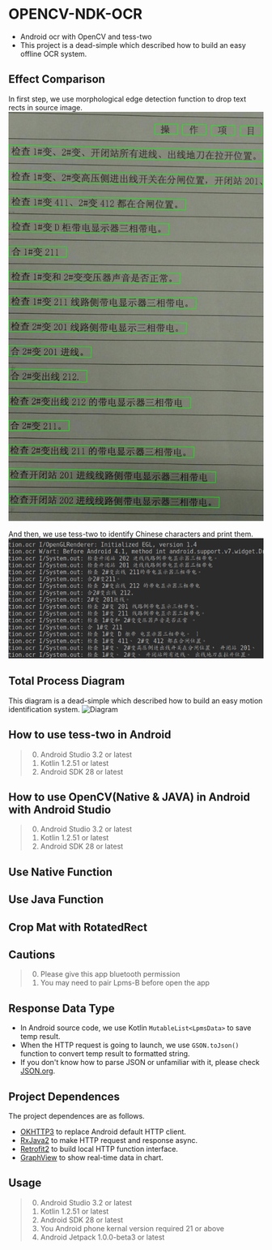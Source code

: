 # OPENCV-NDK-OCR
* Android ocr with OpenCV and tess-two
* This project is a dead-simple which described how to build an easy offline OCR system.

## Effect Comparison
In first step, we use morphological edge detection function to drop text rects in source image.
![Diagram](images/RECT_RESULT.jpg)

And then, we use tess-two to identify Chinese characters and print them.
![Diagram](images/OCR_RESULT.png)

## Total Process Diagram
This diagram is a dead-simple which described how to build an easy motion identification system.
![Diagram](imgs/diagram.png)

## How to use tess-two in Android
> 0.   Android Studio 3.2 or latest
> 1.   Kotlin 1.2.51 or latest
> 2.   Android SDK 28 or latest

## How to use OpenCV(Native & JAVA) in Android with Android Studio
> 0.   Android Studio 3.2 or latest
> 1.   Kotlin 1.2.51 or latest
> 2.   Android SDK 28 or latest

## Use Native Function

## Use Java Function

## Crop Mat with RotatedRect

## Cautions
> 0.   Please give this app bluetooth permission
> 1.   You may need to pair Lpms-B before open the app

## Response Data Type
* In Android source code, we use Kotlin `MutableList<LpmsData>` to save temp result.
* When the HTTP request is going to launch, we use `GSON.toJson()` function to convert temp result to formatted string.
* If you don't know how to parse JSON or unfamiliar with it, please check [JSON.org](http://www.json.org/).

## Project Dependences
The project dependences are as follows.
* [OKHTTP3](https://github.com/square/okhttp) to replace Android default HTTP client.
* [RxJava2](https://github.com/ReactiveX/RxJava) to make HTTP request and response async.
* [Retrofit2](https://github.com/square/retrofit) to build local HTTP function interface.
* [GraphView](https://github.com/jjoe64/GraphView) to show real-time data in chart.

## Usage
> 0.   Android Studio 3.2 or latest
> 1.   Kotlin 1.2.51 or latest
> 2.   Android SDK 28 or latest
> 3.   You Android phone kernal version required 21 or above
> 4.   Android Jetpack 1.0.0-beta3 or latest
